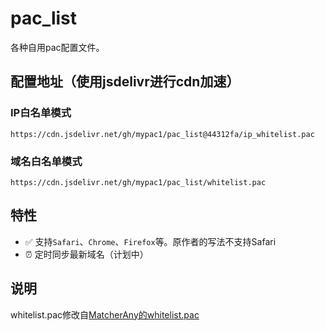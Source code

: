 # pac_list
各种自用pac配置文件。

## 配置地址（使用jsdelivr进行cdn加速）
### IP白名单模式
```
https://cdn.jsdelivr.net/gh/mypac1/pac_list@44312fa/ip_whitelist.pac
```

### 域名白名单模式
```
https://cdn.jsdelivr.net/gh/mypac1/pac_list/whitelist.pac
```
## 特性
- ✅ 支持`Safari`、`Chrome`、`Firefox`等。原作者的写法不支持Safari
- ⏰ 定时同步最新域名（计划中）

## 说明
whitelist.pac修改自[MatcherAny的whitelist.pac](https://github.com/MatcherAny/whitelist.pac/blob/master/whitelist.pac)
